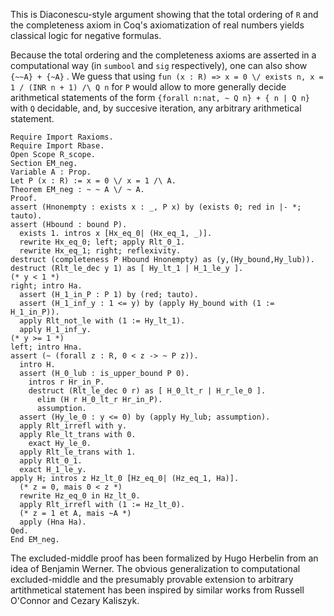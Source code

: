 This is Diaconescu-style argument showing that the total ordering of `R` and the completeness axiom in Coq's axiomatization of real numbers yields classical logic for negative formulas.

Because the total ordering and the completeness axioms are asserted in a computational way (in `sumbool` and `sig` respectively), one can also show `{~~A} + {~A}` . We guess that using `fun (x : R) => x = 0 \/ exists n, x = 1 / (INR n + 1) /\ Q n` for `P` would allow to more generally decide arithmetical statements of the form `{forall n:nat, ~ Q n} + { n | Q n}` with `Q` decidable, and, by succesive iteration, any arbitrary arithmetical statement.

    Require Import Raxioms.
    Require Import Rbase.
    Open Scope R_scope.
    Section EM_neg.
    Variable A : Prop.
    Let P (x : R) := x = 0 \/ x = 1 /\ A.
    Theorem EM_neg : ~ ~ A \/ ~ A.
    Proof.
    assert (Hnonempty : exists x : _, P x) by (exists 0; red in |- *; tauto).
    assert (Hbound : bound P).
      exists 1. intros x [Hx_eq_0| (Hx_eq_1, _)].
      rewrite Hx_eq_0; left; apply Rlt_0_1.
      rewrite Hx_eq_1; right; reflexivity.
    destruct (completeness P Hbound Hnonempty) as (y,(Hy_bound,Hy_lub)).
    destruct (Rlt_le_dec y 1) as [ Hy_lt_1 | H_1_le_y ].
    (* y < 1 *)
    right; intro Ha.
      assert (H_1_in_P : P 1) by (red; tauto).
      assert (H_1_inf_y : 1 <= y) by (apply Hy_bound with (1 := H_1_in_P)).
      apply Rlt_not_le with (1 := Hy_lt_1).
      apply H_1_inf_y.
    (* y >= 1 *)
    left; intro Hna.
    assert (~ (forall z : R, 0 < z -> ~ P z)).
      intro H.
      assert (H_0_lub : is_upper_bound P 0).
        intros r Hr_in_P.
        destruct (Rlt_le_dec 0 r) as [ H_0_lt_r | H_r_le_0 ].
          elim (H r H_0_lt_r Hr_in_P).
          assumption.
      assert (Hy_le_0 : y <= 0) by (apply Hy_lub; assumption).
      apply Rlt_irrefl with y.
      apply Rle_lt_trans with 0.
        exact Hy_le_0.
      apply Rlt_le_trans with 1.
      apply Rlt_0_1.
      exact H_1_le_y.
    apply H; intros z Hz_lt_0 [Hz_eq_0| (Hz_eq_1, Ha)].
      (* z = 0, mais 0 < z *)
      rewrite Hz_eq_0 in Hz_lt_0.
      apply Rlt_irrefl with (1 := Hz_lt_0).
      (* z = 1 et A, mais ~A *)
      apply (Hna Ha).
    Qed.
    End EM_neg.

The excluded-middle proof has been formalized by Hugo Herbelin from an idea of Benjamin Werner. The obvious generalization to computational excluded-middle and the presumably provable extension to arbitrary artithmetical statement has been inspired by similar works from Russell O'Connor and Cezary Kaliszyk.
